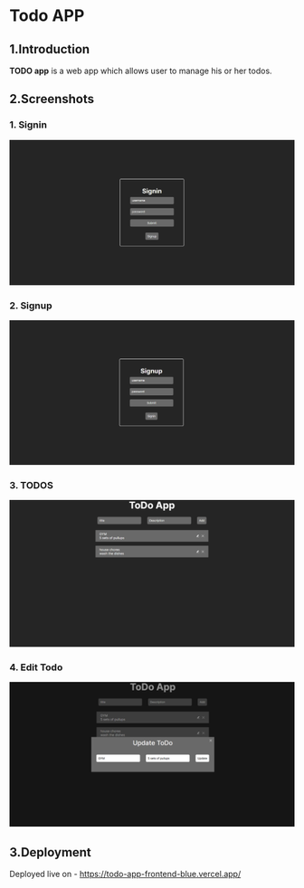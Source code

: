 # Todo APP

## 1.Introduction

**TODO app** is a web app which allows user to manage his or her todos.

## 2.Screenshots

### 1. Signin
![image](https://github.com/omkar-afk/Todo-app/blob/main/frontend/src/utils/todo_app_1.jpg)

### 2. Signup
![image](https://github.com/omkar-afk/Todo-app/blob/main/frontend/src/utils/to.png)

### 3. TODOS
![image](https://github.com/omkar-afk/Todo-app/blob/main/frontend/src/utils/todo_app_3.png)

### 4. Edit Todo
![image](https://github.com/omkar-afk/Todo-app/blob/main/frontend/src/utils/todo_app_4.png)

## 3.Deployment

Deployed live on - https://todo-app-frontend-blue.vercel.app/

